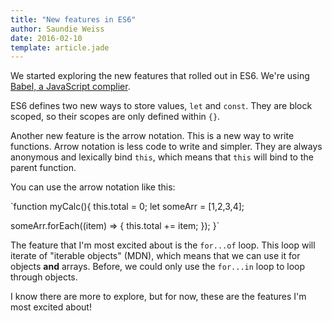 ```yaml
---
title: "New features in ES6"
author: Saundie Weiss
date: 2016-02-10
template: article.jade
---
```


We started exploring the new features that rolled out in ES6. We're using [Babel, a JavaScript complier](https://babeljs.io/).

ES6 defines two new ways to store values, `let` and `const`. They are block scoped, so their scopes are only defined within `{}`.

Another new feature is the arrow notation. This is a new way to write functions. Arrow notation is less code to write and simpler. They are always anonymous and lexically bind `this`, which means that `this` will bind to the parent function.

You can use the arrow notation like this:

`function myCalc(){
  this.total = 0;
  let someArr = [1,2,3,4];

  someArr.forEach((item) => {
    this.total += item;
    });
  }`

The feature that I'm most excited about is the `for...of` loop. This loop will iterate of "iterable objects" (MDN), which means that we can use it for objects **and** arrays. Before, we could only use the `for...in` loop to loop through objects.

I know there are more to explore, but for now, these are the features I'm most excited about!
